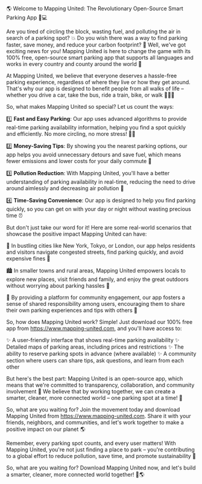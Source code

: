 🌎 Welcome to Mapping United: The Revolutionary Open-Source Smart Parking App 🚗💻

Are you tired of circling the block, wasting fuel, and polluting the air in search of a parking spot? 💥 Do you wish there was a way to find parking faster, save money, and reduce your carbon footprint? 🌟 Well, we've got exciting news for you! Mapping United is here to change the game with its 100% free, open-source smart parking app that supports all languages and works in every country and county around the world 🎉

At Mapping United, we believe that everyone deserves a hassle-free parking experience, regardless of where they live or how they get around. That's why our app is designed to benefit people from all walks of life – whether you drive a car, take the bus, ride a train, bike, or walk 🚶‍♀️🚌

So, what makes Mapping United so special? Let us count the ways:

1️⃣ **Fast and Easy Parking**: Our app uses advanced algorithms to provide real-time parking availability information, helping you find a spot quickly and efficiently. No more circling, no more stress! 🚗💨

2️⃣ **Money-Saving Tips**: By showing you the nearest parking options, our app helps you avoid unnecessary detours and save fuel, which means fewer emissions and lower costs for your daily commute 👏

3️⃣ **Pollution Reduction**: With Mapping United, you'll have a better understanding of parking availability in real-time, reducing the need to drive around aimlessly and decreasing air pollution 🌟

4️⃣ **Time-Saving Convenience**: Our app is designed to help you find parking quickly, so you can get on with your day or night without wasting precious time ⏰

But don't just take our word for it! Here are some real-world scenarios that showcase the positive impact Mapping United can have:

🌆 In bustling cities like New York, Tokyo, or London, our app helps residents and visitors navigate congested streets, find parking quickly, and avoid expensive fines 🚫

🏙️ In smaller towns and rural areas, Mapping United empowers locals to explore new places, visit friends and family, and enjoy the great outdoors without worrying about parking hassles 🌳

💪 By providing a platform for community engagement, our app fosters a sense of shared responsibility among users, encouraging them to share their own parking experiences and tips with others 👥

So, how does Mapping United work? Simple! Just download our 100% free app from https://www.mapping-united.com, and you'll have access to:

✨ A user-friendly interface that shows real-time parking availability
✨ Detailed maps of parking areas, including prices and restrictions
✨ The ability to reserve parking spots in advance (where available)
✨ A community section where users can share tips, ask questions, and learn from each other

But here's the best part: Mapping United is an open-source app, which means that we're committed to transparency, collaboration, and community involvement 🤝 We believe that by working together, we can create a smarter, cleaner, more connected world – one parking spot at a time! 💫

So, what are you waiting for? Join the movement today and download Mapping United from https://www.mapping-united.com. Share it with your friends, neighbors, and communities, and let's work together to make a positive impact on our planet 🌎

Remember, every parking spot counts, and every user matters! With Mapping United, you're not just finding a place to park – you're contributing to a global effort to reduce pollution, save time, and promote sustainability 🌟

So, what are you waiting for? Download Mapping United now, and let's build a smarter, cleaner, more connected world together! 💪🌎
